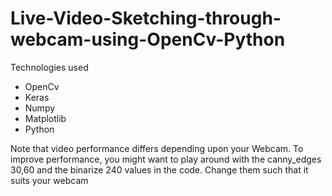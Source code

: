 
# Live-Video-Sketching-through-webcam-using-OpenCv-Python

Technologies used

* OpenCv
* Keras
* Numpy
* Matplotlib
* Python
    
Note that video performance differs depending upon your Webcam. To improve performance, you might want to play around with the canny_edges 30,60 and the binarize 240 values in the code. Change them such that it suits your webcam
